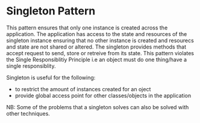 # Singleton Pattern

This pattern ensures that only one instance is created across the application. The application has access to the state and resources of the singleton instance ensuring that no other instance is created and resourecs and state are not shared or altered. The singleton provides methods that accept request to send, store or retreive from its state. This pattern violates the Single Responsiblitiy Principle i.e an object must do one thing/have a single responsiblity.

Singleton is useful for the following:
- to restrict the amount of instances created for an oject
- provide global access point for other classes/objects in the application


NB: Some of the problems that a singleton solves can also be solved with other techniques.


